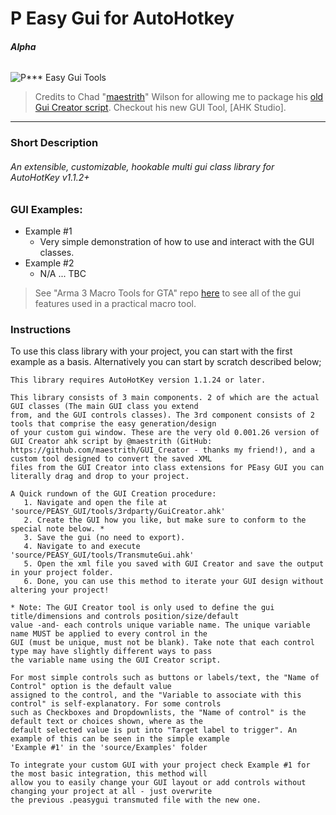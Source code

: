 # P Easy Gui for AutoHotkey
###### **Alpha**
![P*** Easy Gui Tools](http://oi65.tinypic.com/rcnj3q.jpg)
> Credits to Chad "[maestrith](https://github.com/maestrith)" Wilson for allowing me to package his [old Gui Creator script](https://github.com/maestrith/GUI_Creator). Checkout his new GUI Tool, [AHK Studio].
___
### **Short Description**
###### An extensible, customizable, hookable multi gui class library for AutoHotKey v1.1.2+

### **GUI Examples**: 
- Example #1
  - Very simple demonstration of how to use and interact with the GUI classes.
- Example #2
  - N/A ... TBC

>See "Arma 3 Macro Tools for GTA" repo [here](https://github.com/uniflare/Arma-3-Macro-Tools-for-GTA "A3MT for GTA") to see all of the gui features used in a practical macro tool.

### **Instructions**
To use this class library with your project, you can start with the first example as a basis. 
Alternatively you can start by scratch described below;
```
This library requires AutoHotKey version 1.1.24 or later.

This library consists of 3 main components. 2 of which are the actual GUI classes (The main GUI class you extend 
from, and the GUI controls classes). The 3rd component consists of 2 tools that comprise the easy generation/design 
of your custom gui window. These are the very old 0.001.26 version of GUI Creator ahk script by @maestrith (GitHub: 
https://github.com/maestrith/GUI_Creator - thanks my friend!), and a custom tool designed to convert the saved XML 
files from the GUI Creator into class extensions for PEasy GUI you can literally drag and drop to your project.

A Quick rundown of the GUI Creation procedure:
   1. Navigate and open the file at 'source/PEASY_GUI/tools/3rdparty/GuiCreator.ahk'
   2. Create the GUI how you like, but make sure to conform to the special note below. *
   3. Save the gui (no need to export).
   4. Navigate to and execute 'source/PEASY_GUI/tools/TransmuteGui.ahk'
   5. Open the xml file you saved with GUI Creator and save the output in your project folder.
   6. Done, you can use this method to iterate your GUI design without altering your project!
   
* Note: The GUI Creator tool is only used to define the gui title/dimensions and controls position/size/default 
value -and- each controls unique variable name. The unique variable name MUST be applied to every control in the 
GUI (must be unique, must not be blank). Take note that each control type may have slightly different ways to pass 
the variable name using the GUI Creator script.

For most simple controls such as buttons or labels/text, the "Name of Control" option is the default value 
assigned to the control, and the "Variable to associate with this control" is self-explanatory. For some controls 
such as Checkboxes and Dropdownlists, the "Name of control" is the default text or choices shown, where as the 
default selected value is put into "Target label to trigger". An example of this can be seen in the simple example 
'Example #1' in the 'source/Examples' folder

To integrate your custom GUI with your project check Example #1 for the most basic integration, this method will 
allow you to easily change your GUI layout or add controls without changing your project at all - just overwrite 
the previous .peasygui transmuted file with the new one.